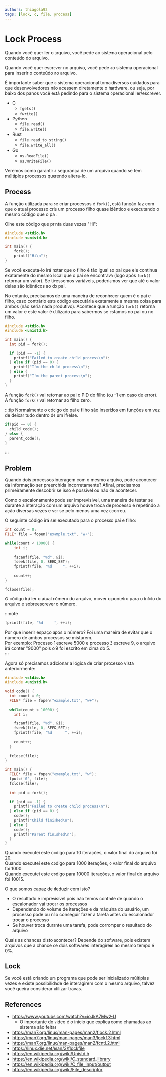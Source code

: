 ```yaml
---
authors: thiagola92
tags: [lock, c, file, process]
---
```


# Lock Process
Quando você quer ler o arquivo, você pede ao sistema operacional pelo conteúdo do arquivo.  

Quando você quer escrever no arquivo, você pede ao sistema operacional para inserir o conteúdo no arquivo.  

É importante saber que o sistema operacional toma diversos cuidados para que desenvolvedores não acessem diretamente o hardware, ou seja, por baixo dos panos você está pedindo para o sistema operacional ler/escrever.  

- C
    - `fgets()`
    - `fwrite()`
- Python
    - `file.read()`
    - `file.write()`
- Rust
    - `file.read_to_string()`
    - `file.write_all()`
- Go
    - `os.ReadFile()`
    - `os.WriteFile()`

Veremos como garantir a segurança de um arquivo quando se tem múltiplos processos querendo altera-lo.  

## Process
A função utilizada para se criar processos é `fork()`, está função faz com que o atual processo crie um processo filho quase idêntico e executando o mesmo código que o pai.  

Olhe este código que printa duas vezes "Hi":  

```C
#include <stdio.h>
#include <unistd.h>

int main() {
    fork();
    printf("Hi\n");
}
```

Se você executa-lo irá notar que o filho é tão igual ao pai que ele continua exatamente do mesmo local que o pai se encontrava (logo após `fork()` retornar um valor). Se tivessemos variáveis, poderiamos ver que até o valor delas são idênticos ao do pai.  

No entanto, precisamos de uma maneira de reconhecer quem é o pai e filho, caso contrário este código executária exatamente a mesma coisa para ambos (não seria nada produtivo). Acontece que a função `fork()` retorna um valor e este valor é utilizado para sabermos se estamos no pai ou no filho.  

```C
#include <stdio.h>
#include <unistd.h>

int main() {
  int pid = fork();

  if (pid == -1) {
    printf("Failed to create child process\n");
  } else if (pid == 0) {
    printf("I'm the child process\n");
  } else {
    printf("I'm the parent process\n");
  }
}
```

A função `fork()` vai retornar ao pai o PID do filho (ou -1 em caso de error).  
A função `fork()` vai retornar ao filho zero.  

:::tip
Normalmente o código do pai e filho são inseridos em funções em vez de deixar tudo dentro de um if/else.  

```C
if(pid == 0) {
  child_code();
} else {
  parent_code();
}
```
:::

## Problem
Quando dois processos interagem com o mesmo arquivo, pode acontecer da informação ser preenchida incorretamente? Afinal, precisamos primeiramente descobrir se isso é possível ou não de acontecer.  

Como o escalonamento pode ser imprevisivel, uma maneira de testar se durante a interação com um arquivo houve troca de processo é repetindo a ação diversas vezes e ver se pelo menos uma vez ocorreu.  

O seguinte código irá ser executado para o processo pai e filho:  

```C
int count = 0;
FILE* file = fopen("example.txt", "w+");

while(count < 10000) {
    int i;
    
    fscanf(file, "%d", &i);
    fseek(file, 0, SEEK_SET);
    fprintf(file, "%d     ", ++i);
    
    count++;
}

fclose(file);
```

O código irá ler o atual número do arquivo, mover o ponteiro para o início do arquivo e sobreescrever o número.  

:::note
```C
fprintf(file, "%d     ", ++i);
```

Por que inserir espaço após o número? Foi uma maneira de evitar que o número de ambos processos se misturem.  
Por exemplo: Processo 1 escreve 5000 e processo 2 escreve 9, o arquivo irá conter "9000" pois o 9 foi escrito em cima do 5.  
:::

Agora só precisamos adicionar a lógica de criar processo vista anteriormente:  

```C
#include <stdio.h>
#include <unistd.h>

void code() {
  int count = 0;
  FILE* file = fopen("example.txt", "w+");
  
  while(count < 10000) {
    int i;
    
    fscanf(file, "%d", &i);
    fseek(file, 0, SEEK_SET);
    fprintf(file, "%d      ", ++i);
    
    count++;
  }
  
  fclose(file);
}

int main() {
  FILE* file = fopen("example.txt", "w");
  fputc('0', file);
  fclose(file);
  
  int pid = fork();

  if (pid == -1) {
    printf("Failed to create child process\n");
  } else if (pid == 0) {
    code();
    printf("Child finished\n");
  } else {
    code();
    printf("Parent finished\n");
  }
}
```

Quando executei este código para 10 iterações, o valor final do arquivo foi 20.  
Quando executei este código para 1000 iterações, o valor final do arquivo foi 1000.  
Quando executei este código para 10000 iterações, o valor final do arquivo foi 10015.  

O que somos capaz de deduzir com isto?  

- O resultado é imprevisível pois não temos controle de quando o escalonador vai trocar os processos
- Dependendo do volume de iterações e da máquina do usuário, um processo pode ou não conseguir fazer a tarefa antes do escalonador trocar o processo
- Se houver troca durante uma tarefa, pode corromper o resultado do arquivo

Quais as chances disto acontecer? Depende do software, pois existem arquivos que a chance de dois softwares interagirem ao mesmo tempo é 0%.  

## Lock
Se você está criando um programa que pode ser inicializado múltiplas vezes e existe possibilidade de interagirem com o mesmo arquivo, talvez você queira considerar utilizar travas.  


## References
- https://www.youtube.com/watch?v=ioJkA7Mw2-U
    - O importante do video é o início que explica como chamadas ao sistema são feitas
- https://man7.org/linux/man-pages/man2/flock.2.html
- https://man7.org/linux/man-pages/man3/lockf.3.html
- https://man7.org/linux/man-pages/man2/fcntl.2.html
- https://linux.die.net/man/3/flockfile
- https://en.wikipedia.org/wiki/Unistd.h
- https://en.wikipedia.org/wiki/C_standard_library
- https://en.wikipedia.org/wiki/C_file_input/output
- https://en.wikipedia.org/wiki/File_descriptor